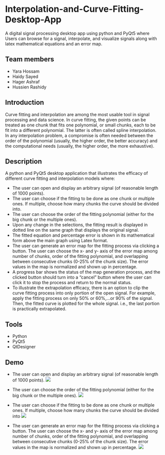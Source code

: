 # Interpolation-and-Curve-Fitting-Desktop-App
A digital signal processing desktop app using python and PyQt5 where  Users can browse for a signal, interpolate, and visualize signals along with latex mathematical equations and an error map.

## Team members
- Yara Hossam 
- Haidy Sayed
- Hager Ashraf
- Hussien Rashidy

## Introduction
Curve fitting and interpolation are among the most usable tool in signal processing and data science. In 
curve fitting, the given points can be treated as one chunk that fits one polynomial, or small chunks, each to be fit into a 
different polynomial. The latter is often called spline interpolation. In any interpolation problem, a compromise is often 
needed between the order of the polynomial (usually, the higher order, the better accuracy) and the computational 
needs (usually, the higher order, the more exhaustive).

## Description
A python and PyQt5 desktop application that illustrates the efficacy of different curve fitting and interpolation models 
where:
- The user can open and display an arbitrary signal (of reasonable length of 1000 points).
- The user can choose if the fitting to be done as one chunk or multiple ones. If multiple, choose how many 
chunks the curve should be divided into. 
- The user can choose the order of the fitting polynomial (either for the big chunk or the multiple ones).
- Upon any change in the selections, the fitting result is displayed in dotted line on the same graph that 
displays the original signal.
- The fitted equation and percentage error is shown in its mathematical form above the main graph using 
Latex format. 
- The user can generate an error map for the fitting process via clicking a button. The user can choose the x- and y- axis of 
the error map among number of chunks, order of the fitting polynomial, and overlapping between 
consecutive chunks (0-25% of the chunk size). The error values in the map is normalized and shown 
up in percentage. 
- A progress bar shows the status of the map generation process, and the clicked button should turn into a “cancel” button where the user can click it to 
stop the process and return to the normal status.
- To illustrate the extrapolation efficacy, there is an option to clip the curve fitting process into only 
portion of the open signal. For example, apply the fitting process on only 50% or 60%,…or 90% of the signal. 
Then, the fitted curve is plotted for the whole signal. i.e., the last portion is practically extrapolated.

## Tools
- Python
- PyQt5
- QtDesigner

## Demo
- The user can open and display an arbitrary signal (of reasonable length of 1000 points).
![](https://github.com/yaragafar/Interpolation-and-Curve-Fitting-Desktop-App/blob/main/gifs/open_file.gif)



- The user can choose the order of the fitting polynomial (either for the big chunk or the multiple ones).
![](https://github.com/yaragafar/Interpolation-and-Curve-Fitting-Desktop-App/blob/main/gifs/linear_polynomial.gif)


- The user can choose if the fitting to be done as one chunk or multiple ones. If multiple, choose how many 
chunks the curve should be divided into
![](https://github.com/yaragafar/Interpolation-and-Curve-Fitting-Desktop-App/blob/main/gifs/chunks.gif)


- The user can generate an error map for the fitting process via clicking a button. The user can choose the x- and y- axis of 
the error map among number of chunks, order of the fitting polynomial, and overlapping between 
consecutive chunks (0-25% of the chunk size). The error values in the map is normalized and shown 
up in percentage. 
![](https://github.com/yaragafar/Interpolation-and-Curve-Fitting-Desktop-App/blob/main/gifs/error_map.gif)
